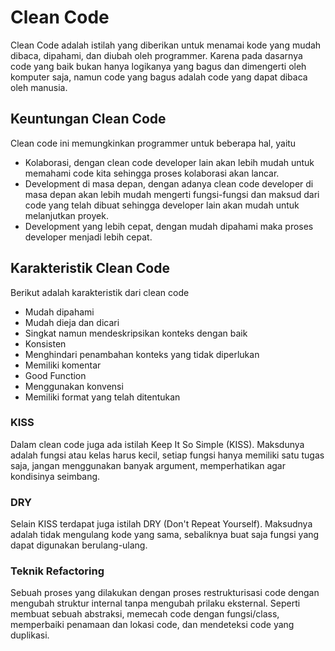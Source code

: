 # Clean Code

Clean Code adalah istilah yang diberikan untuk menamai kode yang mudah dibaca, dipahami, dan diubah oleh programmer. Karena pada dasarnya code yang baik bukan hanya logikanya yang bagus dan dimengerti oleh komputer saja, namun code yang bagus adalah code yang dapat dibaca oleh manusia.

## Keuntungan Clean Code

Clean code ini memungkinkan programmer untuk beberapa hal, yaitu

- Kolaborasi, dengan clean code developer lain akan lebih mudah untuk memahami code kita sehingga proses kolaborasi akan lancar.
- Development di masa depan, dengan adanya clean code developer di masa depan akan lebih mudah mengerti fungsi-fungsi dan maksud dari code yang telah dibuat sehingga developer lain akan mudah untuk melanjutkan proyek.
- Development yang lebih cepat, dengan mudah dipahami maka proses developer menjadi lebih cepat.

## Karakteristik Clean Code

Berikut adalah karakteristik dari clean code

- Mudah dipahami
- Mudah dieja dan dicari
- Singkat namun mendeskripsikan konteks dengan baik
- Konsisten
- Menghindari penambahan konteks yang tidak diperlukan
- Memiliki komentar
- Good Function
- Menggunakan konvensi
- Memiliki format yang telah ditentukan

### KISS

Dalam clean code juga ada istilah Keep It So Simple (KISS). Maksdunya adalah fungsi atau kelas harus kecil, setiap fungsi hanya memiliki satu tugas saja, jangan menggunakan banyak argument, memperhatikan agar kondisinya seimbang.

### DRY

Selain KISS terdapat juga istilah DRY (Don't Repeat Yourself). Maksudnya adalah tidak mengulang kode yang sama, sebaliknya buat saja fungsi yang dapat digunakan berulang-ulang.

### Teknik Refactoring

Sebuah proses yang dilakukan dengan proses restrukturisasi code dengan mengubah struktur internal tanpa mengubah prilaku eksternal. Seperti membuat sebuah abstraksi, memecah code dengan fungsi/class, memperbaiki penamaan dan lokasi code, dan mendeteksi code yang duplikasi.
